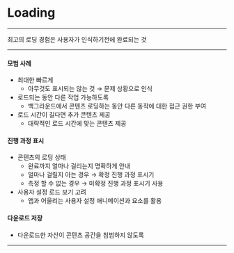 # **Loading**

---

<aside>

최고의 로딩 경험은 사용자가 인식하기전에 완료되는 것 

</aside>

---

#### 모범 사례

- 최대한 빠르게
    - 아무것도 표시되는 않는 것 → 문제 상황으로 인식
- 로드되는 동안 다른 작업 가능하도록
    - 백그라운드에서 콘텐츠 로딩하는 동안 다른 동작에 대한 접근 권한 부여
- 로드 시간이 길다면 추가 콘텐츠 제공
    - 대략적인 로드 시간에 맞는 콘텐츠 제공

#### 진행 과정 표시

- 콘텐츠의 로딩 상태
    - 완료까지 얼마나 걸리는지 명확하게 안내
    - 얼마나 걸릴지 아는 경우 → 확정 진행 과정 표시기
    - 측정 할 수 없는 경우 → 미확정 진행 과정 표시기 사용
- 사용자 설정 로드 보기 고려
    - 앱과 어울리는 사용자 설정 애니메이션과 요소를 활용

#### 다운로드 저장

- 다운로드한 자산이 콘텐츠 공간을 침범하지 않도록

---